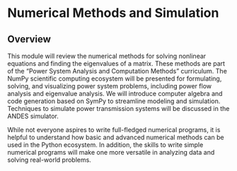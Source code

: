 # Numerical Methods and Simulation 

## Overview

This module will review the numerical methods for solving nonlinear equations
and finding the eigenvalues of a matrix. These methods are part of the “Power
System Analysis and Computation Methods” curriculum. The NumPy scientific
computing ecosystem will be presented for formulating, solving, and visualizing
power system problems, including power flow analysis and eigenvalue analysis. We
will introduce computer algebra and code generation based on SymPy to streamline
modeling and simulation. Techniques to simulate power transmission systems will
be discussed in the ANDES simulator.

While not everyone aspires to write full-fledged numerical programs, it is
helpful to understand how basic and advanced numerical methods can be used in
the Python ecosystem. In addition, the skills to write simple numerical programs
will make one more versatile in analyzing data and solving real-world problems.
